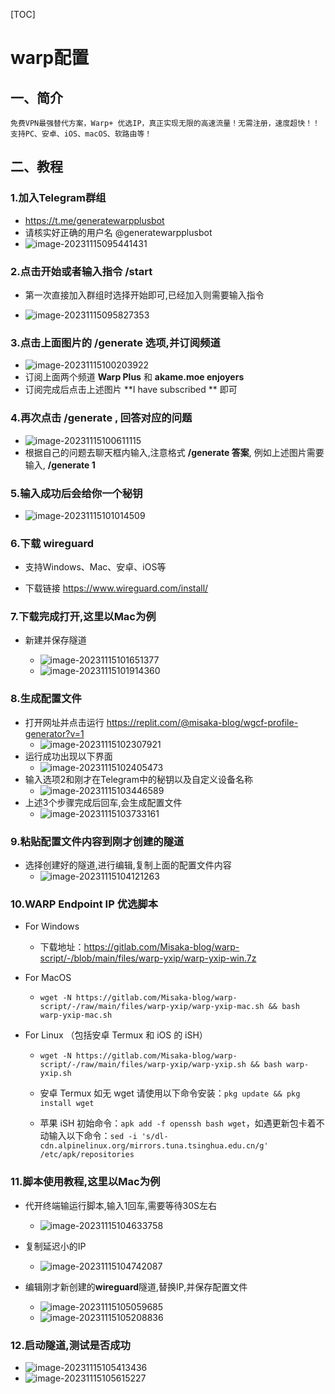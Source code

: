 [TOC]

# warp配置

## 一、简介

```yacas
免费VPN最强替代方案，Warp+ 优选IP，真正实现无限的高速流量！无需注册，速度超快！！支持PC、安卓、iOS、macOS、软路由等！
```

## 二、教程

### 1.加入Telegram群组

- https://t.me/generatewarpplusbot
- 请核实好正确的用户名   @generatewarpplusbot
- ![image-20231115095441431](./assets/image-20231115095441431.png)

### 2.点击开始或者输入指令 /start

- 第一次直接加入群组时选择开始即可,已经加入则需要输入指令

- ![image-20231115095827353](./assets/image-20231115095827353.png)

### 3.点击上面图片的 /generate 选项,并订阅频道

- ![image-20231115100203922](./assets/image-20231115100203922.png)
- 订阅上面两个频道 **Warp Plus** 和 **akame.moe enjoyers**
- 订阅完成后点击上述图片 **I have subscribed ** 即可

### 4.再次点击 /generate , 回答对应的问题

- ![image-20231115100611115](./assets/image-20231115100611115.png)
- 根据自己的问题去聊天框内输入,注意格式 **/generate 答案**, 例如上述图片需要输入, **/generate 1**

### 5.输入成功后会给你一个秘钥

- ![image-20231115101014509](./assets/image-20231115101014509.png)

### 6.下载 wireguard

- 支持Windows、Mac、安卓、iOS等

- 下载链接 https://www.wireguard.com/install/

###  7.下载完成打开,这里以Mac为例

- 新建并保存隧道

  - ![image-20231115101651377](./assets/image-20231115101651377.png)
  - ![image-20231115101914360](./assets/image-20231115101914360.png)

### 8.生成配置文件

  - 打开网址并点击运行 https://replit.com/@misaka-blog/wgcf-profile-generator?v=1
    - ![image-20231115102307921](./assets/image-20231115102307921.png)
  - 运行成功出现以下界面
    - ![image-20231115102405473](./assets/image-20231115102405473.png)
  - 输入选项2和刚才在Telegram中的秘钥以及自定义设备名称
    - ![image-20231115103446589](./assets/image-20231115103446589.png)
  - 上述3个步骤完成后回车,会生成配置文件
    - ![image-20231115103733161](./assets/image-20231115103733161.png)

  

### 9.粘贴配置文件内容到刚才创建的隧道

  - 选择创建好的隧道,进行编辑,复制上面的配置文件内容
    - ![image-20231115104121263](./assets/image-20231115104121263.png)

  

### 10.WARP Endpoint IP 优选脚本

- For Windows

  - 下载地址：https://gitlab.com/Misaka-blog/warp-script/-/blob/main/files/warp-yxip/warp-yxip-win.7z

- For MacOS

  - ```shell
    wget -N https://gitlab.com/Misaka-blog/warp-script/-/raw/main/files/warp-yxip/warp-yxip-mac.sh && bash warp-yxip-mac.sh
    ```

- For Linux （包括安卓 Termux 和 iOS 的 iSH）

  - ```shell
    wget -N https://gitlab.com/Misaka-blog/warp-script/-/raw/main/files/warp-yxip/warp-yxip.sh && bash warp-yxip.sh
    ```

  -  安卓 Termux 如无 wget 请使用以下命令安装：`pkg update && pkg install wget`

  -  苹果 iSH 初始命令：`apk add -f openssh bash wget`，如遇更新包卡着不动输入以下命令：`sed -i 's/dl-cdn.alpinelinux.org/mirrors.tuna.tsinghua.edu.cn/g' /etc/apk/repositories`

### 11.脚本使用教程,这里以Mac为例

- 代开终端输运行脚本,输入1回车,需要等待30S左右

  - ![image-20231115104633758](./assets/image-20231115104633758.png)

- 复制延迟小的IP

  - ![image-20231115104742087](./assets/image-20231115104742087.png)

- 编辑刚才新创建的**wireguard**隧道,替换IP,并保存配置文件

  - ![image-20231115105059685](./assets/image-20231115105059685.png)
  - ![image-20231115105208836](./assets/image-20231115105208836.png)

  
### 12.启动隧道,测试是否成功

- ![image-20231115105413436](./assets/image-20231115105413436.png)
- ![image-20231115105615227](./assets/image-20231115105615227.png)













